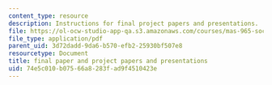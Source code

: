 ```yaml
---
content_type: resource
description: Instructions for final project papers and presentations.
file: https://ol-ocw-studio-app-qa.s3.amazonaws.com/courses/mas-965-social-visualization-fall-2004/74e5c010b07566a8283fad9f4510423e_assn13.pdf
file_type: application/pdf
parent_uid: 3d72dadd-9da6-b570-efb2-25930bf507e8
resourcetype: Document
title: final paper and project papers and presentations
uid: 74e5c010-b075-66a8-283f-ad9f4510423e
---
```

